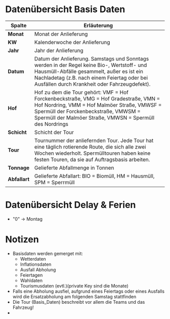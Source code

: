 # Datenübersicht Basis Daten

| **Spalte**  | **Erläuterung**                                                                                                                                  |
|-------------|--------------------------------------------------------------------------------------------------------------------------------------------------|
| **Monat**   | Monat der Anlieferung                                                                                                                           |
| **KW**      | Kalenderwoche der Anlieferung                                                                                                                    |
| **Jahr**    | Jahr der Anlieferung                                                                                                                            |
| **Datum**   | Datum der Anlieferung. Samstags und Sonntags werden in der Regel keine Bio-, Wertstoff- und Hausmüll-Abfälle gesammelt, außer es ist ein Nachladetag (z.B. nach einem Feiertag oder bei Ausfällen durch Krankheit oder Fahrzeugdefekt). |
| **Hof**     | Hof zu dem die Tour gehört: VMF = Hof Forckenbeckstraße, VMG = Hof Gradestraße, VMN = Hof Nordring, VMM = Hof Malmöer Straße, VMWSF = Spermüll der Forckenbeckstraße, VMWSM = Spermüll der Malmöer Straße, VMWSN = Spermüll des Nordrings |
| **Schicht** | Schicht der Tour                                                                                                                                |
| **Tour**    | Tournummer der anliefernden Tour. Jede Tour hat eine täglich rotierende Route, die sich alle zwei Wochen wiederholt. Spermülltouren haben keine festen Touren, da sie auf Auftragsbasis arbeiten. |
| **Tonnage** | Gelieferte Abfallmenge in Tonnen                                                                                                                 |
| **Abfallart** | Gelieferte Abfallart: BIO = Biomüll, HM = Hausmüll, SPM = Sperrmüll                                                              |

# Datenübersicht Delay & Ferien
- "0" -> Montag


# Notizen
- Basisdaten werden gemerget mit:
  - Wetterdaten
  - Inflationsdaten
  - Ausfall Abholung
  - Feiertagen
  - Wahldaten
  - Tourismusdaten (evtl.)(private Key sind die Monate)
- Falls eine Abholung ausfiel, aufgrund eines Feiertags oder eines Ausfalls wird die Ersatzabholung am folgenden Samstag stattfinden
- Die Tour (Basis_Daten) beschreibt vor allem die Teams und das Fahrzeug!
- 